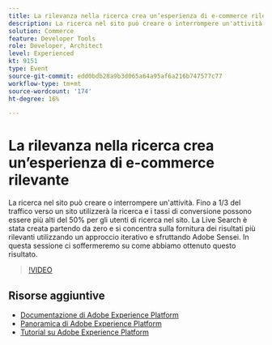 ```yaml
---
title: La rilevanza nella ricerca crea un’esperienza di e-commerce rilevante
description: La ricerca nel sito può creare o interrompere un'attività. Fino a 1/3 del traffico verso un sito utilizzerà la ricerca e i tassi di conversione possono essere più alti del 50% per gli utenti di ricerca nel sito. La Live Search è stata creata partendo da zero e si concentra sulla fornitura dei risultati più rilevanti utilizzando un approccio iterativo e sfruttando Adobe Sensei. In questa sessione ci soffermeremo su come abbiamo ottenuto questo risultato.
solution: Commerce
feature: Developer Tools
role: Developer, Architect
level: Experienced
kt: 9151
type: Event
source-git-commit: edd0bdb28a9b3d065a64a95af6a216b747577c77
workflow-type: tm+mt
source-wordcount: '174'
ht-degree: 16%

---
```


# La rilevanza nella ricerca crea un’esperienza di e-commerce rilevante

La ricerca nel sito può creare o interrompere un&#39;attività. Fino a 1/3 del traffico verso un sito utilizzerà la ricerca e i tassi di conversione possono essere più alti del 50% per gli utenti di ricerca nel sito. La Live Search è stata creata partendo da zero e si concentra sulla fornitura dei risultati più rilevanti utilizzando un approccio iterativo e sfruttando Adobe Sensei. In questa sessione ci soffermeremo su come abbiamo ottenuto questo risultato.

>[!VIDEO](https://video.tv.adobe.com/v/337579/?quality=12&learn=on&hidetitle=true)

## Risorse aggiuntive

- [Documentazione di Adobe Experience Platform](https://experienceleague.adobe.com/docs/experience-platform.html)
- [Panoramica di Adobe Experience Platform](https://experienceleague.adobe.com/docs/experience-platform/landing/home.html?lang=it)
- [Tutorial su Adobe Experience Platform](https://experienceleague.adobe.com/docs/platform-learn/tutorials/overview.html?lang=it)
